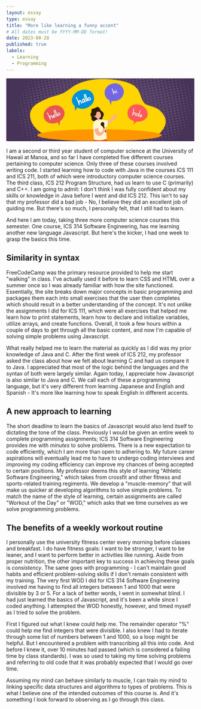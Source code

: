 ```yaml
---
layout: essay
type: essay
title: "More like learning a funny accent"
# All dates must be YYYY-MM-DD format!
date: 2023-08-28
published: true
labels:
  - Learning
  - Programming
---
```


<img class="rounded float-start pe-4" src="../img/more-like-learning-a-funny-accent-picture.jpg">


I am a second or third year student of computer science at the University of Hawaii at Manoa, and so far I have completed five different courses pertaining to computer science. Only three of these courses involved writing code. I started learning how to code with Java in the courses ICS 111 and ICS 211, both of which were introductory computer science courses. The third class, ICS 212 Program Structure, had us learn to use C (primarily) and C++. I am going to admit: I don't think I was fully confident about my skills or knowledge in Java before I went and did ICS 212. This isn't to say that my professor did a bad job - No, I believe they did an excellent job of guiding me. But there's so much, I personally felt, that I still had to learn.

And here I am today, taking three more computer science courses this semester. One course, ICS 314 Software Engineering, has me learning another new language Javascript. But here's the kicker, I had one week to grasp the basics this time.

## Similarity in syntax

FreeCodeCamp was the primary resource provided to help me start "walking" in class. I've actually used it before to learn CSS and HTML over a summer once so I was already familiar with how the site functioned. Essentially, the site breaks down major concepts in basic programming and packages them each into small exercises that the user then completes which should result in a better understanding of the concept. It's not unlike the assignments I did for ICS 111, which were all exercises that helped me learn how to print statements, learn how to declare and initialize variables, utilize arrays, and create functions. Overall, it took a few hours within a couple of days to get through all the basic content, and now I'm capable of solving simple problems using Javascript.

What really helped me to learn the material as quickly as I did was my prior knowledge of Java and C. After the first week of ICS 212, my professor asked the class about how we felt about learning C and had us compare it to Java. I appreciated that most of the logic behind the languages and the syntax of both were largely similar. Again today, I appreciate how Javascript is also similar to Java and C. We call each of these a programming language, but it's very different from learning Japanese and English and Spanish - It's more like learning how to speak English in different accents. 

## A new approach to learning

The short deadline to learn the basics of Javascript would also lend itself to dictating the tone of the class. Previously I would be given an entire week to complete programming assignments; ICS 314 Software Engineering provides me with *minutes* to solve problems. There is a new expectation to code efficiently, which I am more than open to adhering to. My future career aspirations will eventually lead me to have to undergo coding interviews and improving my coding efficiency can improve my chances of being accepted to certain positions. My professor deems this style of learning "Athletic Software Engineering," which takes from crossfit and other fitness and sports-related training regiments. We develop a "muscle-memory" that will make us quicker at developing algorithms to solve simple problems. To match the name of the style of learning, certain assignments are called "Workout of the Day" or "WOD," which asks that we time ourselves as we solve programming problems.

## The benefits of a weekly workout routine

I personally use the university fitness center every morning before classes and breakfast. I do have fitness goals: I want to be stronger, I want to be leaner, and I want to perform better in activities like running. Aside from proper nutrition, the other important key to success in achieving these goals is *consistency*. The same goes with programming - I can't maintain good habits and efficient problem-solving skills if I don't remain consistent with my training. The very first WOD I did for ICS 314 Software Engineering involved me having to find all integers between 1 and 1000 that were divisible by 3 or 5. For a lack of better words, I went in somewhat blind. I had just learned the basics of Javascript, and it's been a while since I coded anything. I attempted the WOD honestly, however, and timed myself as I tried to solve the problem.

First I figured out what I knew could help me. The remainder operator "%" could help me find integers that were divisible. I also knew I had to iterate through some list of numbers between 1 and 1000, so a loop might be helpful. But I encountered a problem with transcribing all this into code. And before I knew it, over 10 minutes had passed (which is considered a failing time by class standards). I was so used to taking my time solving problems and referring to old code that it was probably expected that I would go over time.

Assuming my mind can behave similarly to muscle, I can train my mind to linking specific data structures and algorithms to types of problems. This is what I believe one of the intended outcomes of this course is. And it's something I look forward to observing as I go through this class.
